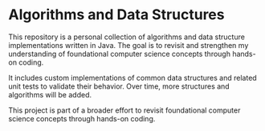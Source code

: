 # Algorithms and Data Structures

This repository is a personal collection of algorithms and data structure implementations written in Java. The goal is to revisit and strengthen my understanding of foundational computer science concepts through hands-on coding.

It includes custom implementations of common data structures and related unit tests to validate their behavior. Over time, more structures and algorithms will be added.

This project is part of a broader effort to revisit foundational computer science concepts through hands-on coding.
